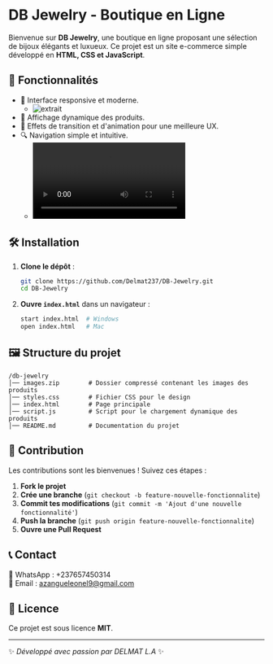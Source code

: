 # DB Jewelry - Boutique en Ligne

Bienvenue sur **DB Jewelry**, une boutique en ligne proposant une sélection de bijoux élégants et luxueux. Ce projet est un site e-commerce simple développé en **HTML, CSS et JavaScript**.

## 📌 Fonctionnalités
- 📌 Interface responsive et moderne.
  - <img src="../db_jewerly.png" alt="extrait">
- 🛒 Affichage dynamique des produits.
- 🎨 Effets de transition et d'animation pour une meilleure UX.
- 🔍 Navigation simple et intuitive.
  - <video src="../db_jewerly.webm"> </video>

## 🛠️ Installation

1. **Clone le dépôt** :
   ```bash
   git clone https://github.com/Delmat237/DB-Jewelry.git
   cd DB-Jewelry
   ```
2. **Ouvre `index.html`** dans un navigateur :
   ```bash
   start index.html  # Windows
   open index.html   # Mac
   ```

## 🖼️ Structure du projet
```
/db-jewelry
│── images.zip        # Dossier compressé contenant les images des produits
│── styles.css        # Fichier CSS pour le design
│── index.html        # Page principale
│── script.js         # Script pour le chargement dynamique des produits
│── README.md         # Documentation du projet
```

## 🚀 Contribution
Les contributions sont les bienvenues ! Suivez ces étapes :

1. **Fork le projet**
2. **Crée une branche** (`git checkout -b feature-nouvelle-fonctionnalite`)
3. **Commit tes modifications** (`git commit -m 'Ajout d'une nouvelle fonctionnalité'`)
4. **Push la branche** (`git push origin feature-nouvelle-fonctionnalite`)
5. **Ouvre une Pull Request**

## 📞 Contact
📱 WhatsApp : +237657450314  
📧 Email : azangueleonel9@gmail.com  

## 📄 Licence
Ce projet est sous licence **MIT**.

---
✨ *Développé avec passion par DELMAT L.A* ✨


